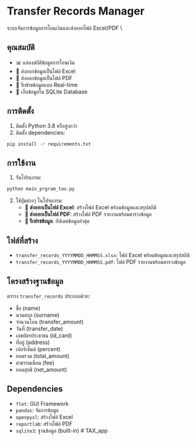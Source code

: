 # Transfer Records Manager

ระบบจัดการข้อมูลการโอนเงินและส่งออกไฟล์ Excel/PDF   \\

## คุณสมบัติ

- 📊 แสดงสถิติข้อมูลการโอนเงิน
- 📁 ส่งออกข้อมูลเป็นไฟล์ Excel
- 📄 ส่งออกข้อมูลเป็นไฟล์ PDF
- 🔄 รีเฟรชข้อมูลแบบ Real-time
- 💾 เก็บข้อมูลใน SQLite Database

## การติดตั้ง

1. ติดตั้ง Python 3.8 หรือสูงกว่า
2. ติดตั้ง dependencies:
```bash
pip install -r requirements.txt
```

## การใช้งาน

1. รันโปรแกรม:
```bash
python main_prgram_tax.py
```

2. ใช้ปุ่มต่างๆ ในโปรแกรม:
   - **📁 ส่งออกเป็นไฟล์ Excel**: สร้างไฟล์ Excel พร้อมข้อมูลและสรุปสถิติ
   - **📄 ส่งออกเป็นไฟล์ PDF**: สร้างไฟล์ PDF รายงานพร้อมตารางข้อมูล
   - **🔄 รีเฟรชข้อมูล**: อัปเดตข้อมูลล่าสุด

## ไฟล์ที่สร้าง

- `transfer_records_YYYYMMDD_HHMMSS.xlsx`: ไฟล์ Excel พร้อมข้อมูลและสรุปสถิติ
- `transfer_records_YYYYMMDD_HHMMSS.pdf`: ไฟล์ PDF รายงานพร้อมตารางข้อมูล

## โครงสร้างฐานข้อมูล

ตาราง `transfer_records` ประกอบด้วย:
- ชื่อ (name)
- นามสกุล (surname) 
- จำนวนโอน (transfer_amount)
- วันที่ (transfer_date)
- เลขบัตรประชาชน (id_card)
- ที่อยู่ (address)
- เปอร์เซ็นต์ (percent)
- ยอดรวม (total_amount)
- ค่าธรรมเนียม (fee)
- ยอดสุทธิ (net_amount)

## Dependencies

- `flet`: GUI Framework
- `pandas`: จัดการข้อมูล
- `openpyxl`: สร้างไฟล์ Excel
- `reportlab`: สร้างไฟล์ PDF
- `sqlite3`: ฐานข้อมูล (built-in) #   T A X _ a p p 
 
 
